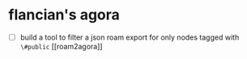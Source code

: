 # flancian's agora

- [ ] build a tool to filter a json roam export for only nodes tagged with `\#public` [[roam2agora]]
